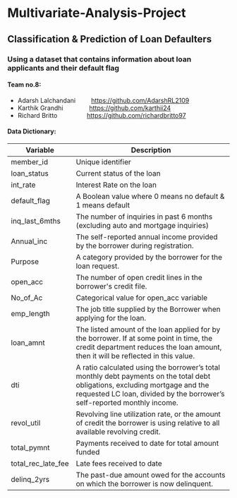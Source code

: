 # Multivariate-Analysis-Project

## Classification & Prediction of Loan Defaulters

### Using a dataset that contains information about loan applicants and their default flag 

#### Team no.8:  
* Adarsh Lalchandani    &nbsp; &nbsp; &nbsp; &nbsp;       https://github.com/AdarshRL2109
* Karthik Grandhi    &nbsp; &nbsp; &nbsp; &nbsp; &nbsp; &nbsp; &nbsp;           https://github.com/karthii24
* Richard Britto      &nbsp; &nbsp; &nbsp; &nbsp; &nbsp; &nbsp; &nbsp; &nbsp;          https://github.com/richardbritto97

#### Data Dictionary:

Variable | Description
------------ | -------------
member_id | Unique identifier
loan_status | Current status of the loan
int_rate | Interest Rate on the loan
default_flag | A Boolean value where 0 means no default & 1 means default
inq_last_6mths | The number of inquiries in past 6 months (excluding auto and mortgage inquiries)
Annual_inc | The self-reported annual income provided by the borrower during registration.
Purpose | A category provided by the borrower for the loan request. 
open_acc | The number of open credit lines in the borrower's credit file.
No_of_Ac | Categorical value for open_acc variable
emp_length | The job title supplied by the Borrower when applying for the loan.
loan_amnt | The listed amount of the loan applied for by the borrower. If at some point in time, the credit department reduces the loan amount, then it will be reflected in this value.
dti | A ratio calculated using the borrower’s total monthly debt payments on the total debt obligations, excluding mortgage and the requested LC loan, divided by the borrower’s self-reported monthly income.
revol_util | Revolving line utilization rate, or the amount of credit the borrower is using relative to all available revolving credit.
total_pymnt | Payments received to date for total amount funded
total_rec_late_fee | Late fees received to date
delinq_2yrs | The past-due amount owed for the accounts on which the borrower is now delinquent.

